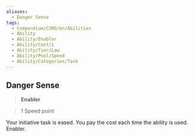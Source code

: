 ```yaml
---
aliases:
  - Danger Sense
tags:
  - Compendium/CSRD/en/Abilities
  - Ability
  - Ability/Enabler
  - Ability/Cost/1
  - Ability/Tier/Low
  - Ability/Pool/Speed
  - Ability/Categories/Task
---
```

  
    
## Danger Sense    
>**Enabler**    
>1 Speed point  
    
Your initiative task is eased. You pay the cost each time the ability is used. Enabler.